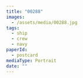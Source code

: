 ```yaml
---
title: "00288"
images:
  - /assets/media/00288.jpg
tags:
  - ship
  - crew
  - navy
paperId:
  - postcard
mediaType: Portrait
date: ""
---
```

